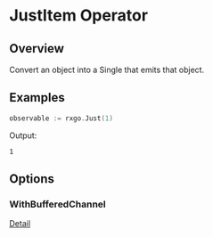 # JustItem Operator

## Overview

Convert an object into a Single that emits that object.

## Examples

```go
observable := rxgo.Just(1)
```

Output:

```
1
```

## Options

### WithBufferedChannel

[Detail](options.md#withbufferedchannel)